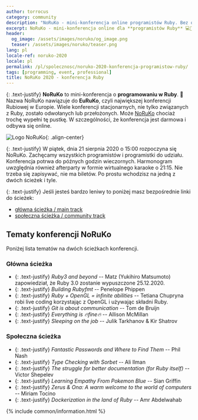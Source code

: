 ```yaml
---
author: torrocus
category: community
description: "NoRuKo - mini-konferencja online programistów Ruby. Bez opłat, bez biletów, online."
excerpt: NoRuKo - mini-konferencja online dla **programistów Ruby** 💻💎
header:
  og_image: /assets/images/noruko/og_image.png
  teaser: /assets/images/noruko/teaser.png
lang: pl
locale-ref: noruko-2020
locale: pl
permalink: /pl/spolecznosc/noruko-2020-konferencja-programistow-ruby/
tags: [programming, event, professional]
title: NoRuKo 2020 - konferencja Ruby
---
```


{: .text-justify}
**NoRuKo** to mini-konferencja o **programowaniu w Ruby**.
💎
Nazwa NoRuKo nawiązuje do **EuRuKo**, czyli największej konferencji Rubiowej w Europie.
Wiele konferencji stacjonarnych, nie tylko związanych z Ruby, zostało odwołanych lub przełożonych.
Może [NoRuKo](https://noruko.org/) chociaż trochę wypełni tę pustkę.
W szczególności, że konferencja jest darmowa i odbywa się online.

![Logo NoRuKo]({{site.url}}/assets/images/noruko/noruko.png){: .align-center}

{: .text-justify}
W piątek, dnia 21 sierpnia 2020 o 15:00 rozpoczyna się NoRuKo.
Zachęcamy wszystkich programistów i programistki do udziału.
Konferencja potrwa do późnych godzin wieczornych.
Harmonogram uwzględnia również afterparty w formie wirtualnego karaoke o 21:15.
Nie trzeba się zapisywać, nie ma biletów.
Po prostu wchodzisz na jedną z dwóch ścieżek i tyle.

{: .text-justify}
Jeśli jesteś bardzo leniwy to poniżej masz bezpośrednie linki do ścieżek:
- [główna ścieżka / main track](https://www.youtube.com/watch?v=UUK65-8iLms)
- [społeczna ścieżka / community track](https://www.youtube.com/watch?v=vqtjB-Wfqzk)


## Tematy konferencji NoRuKo

Poniżej lista tematów na dwóch ścieżkach konferencji.

### Główna ścieżka
+ {: .text-justify} _Ruby3 and beyond_ --
  Matz (Yukihiro Matsumoto) zapowiedział, że Ruby 3.0 zostanie wypuszczone 25.12.2020.
+ {: .text-justify} _Building Rubyfmt_ -- Penelope Phippen
+ {: .text-justify} _Ruby + OpenGL = infinite abilities_ --
  Tetiana Chupryna robi live coding korzystając z OpenGL i używając składni Ruby.
+ {: .text-justify} _Git is about communication_ -- Tom de Bruijn
+ {: .text-justify} _Everything is 🔥fine🔥_ -- Allison McMillan
+ {: .text-justify} _Sleeping on the job_ -- Julik Tarkhanov & Kir Shatrov

### Społeczna ścieżka

+ {: .text-justify} _Fantastic Passwords and Where to Find Them_ -- Phil Nash
+ {: .text-justify} _Type Checking with Sorbet_ -- Ali Ilman
+ {: .text-justify} _The struggle for better documentation (for Ruby itself)_ -- Victor Shepelev
+ {: .text-justify} _Learning Empathy From Pokemon Blue_ -- Sian Griffin
+ {: .text-justify} _Zerus & Ona: A warm welcome to the world of computers_ -- Miriam Tocino
+ {: .text-justify} _Dockerization in the land of Ruby_ -- Amr Abdelwahab


{% include common/information.html %}
